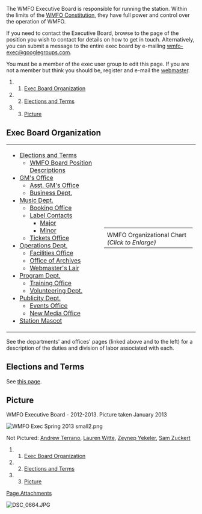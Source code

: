 The WMFO Executive Board is responsible for running the station. Within the limits of the [WMFO Constitution](https://wiki.wmfo.org/General_Info/Constitution "General Info/Constitution"), they have full power and control over the operation of WMFO.

If you need to contact the Executive Board, browse to the page of the position you wish to contact for details on how to get in touch. Alternatively, you can submit a message to the entire exec board by e-mailing [wmfo-exec@googlegroups.com](mailto:wmfo-exec@googlegroups.com "mailto:wmfo-exec@googlegroups.com").

You must be a member of the exec user group to edit this page. If you are not a member but think you should be, register and e-mail the [webmaster](https://wiki.wmfo.org/Executive_Board/Operations_Dept./WebMaster's_Lair "Executive Board/Operations Dept./WebMaster's Lair").

1.  1. [Exec Board Organization](https://wiki.wmfo.org/About_WMFO/Executive_Board#Exec_Board_Organization)
2.  2. [Elections and Terms](https://wiki.wmfo.org/About_WMFO/Executive_Board#Elections_and_Terms)
3.  3. [Picture](https://wiki.wmfo.org/About_WMFO/Executive_Board#Picture)

Exec Board Organization
-----------------------

<table>
<col width="50%" />
<col width="50%" />
<tbody>
<tr class="odd">
<td align="left"><ul>
<li><a href="https://wiki.wmfo.org/About_WMFO/Executive_Board/Elections_and_Terms" title="About_WMFO/Executive_Board/Elections_and_Terms">Elections and Terms</a>
<ul>
<li><a href="https://wiki.wmfo.org/About_WMFO/Executive_Board/Elections_and_Terms/WMFO_Board_Position_Descriptions" title="About_WMFO/Executive_Board/Elections_and_Terms/WMFO_Board_Position_Descriptions">WMFO Board Position Descriptions</a></li>
</ul></li>
<li><a href="https://wiki.wmfo.org/About_WMFO/Executive_Board/GM&#39;s_Office" title="About_WMFO/Executive_Board/GM&#39;s_Office">GM's Office</a>
<ul>
<li><a href="https://wiki.wmfo.org/About_WMFO/Executive_Board/GM&#39;s_Office/Asst._GM&#39;s_Office" title="About_WMFO/Executive_Board/GM&#39;s_Office/Asst._GM&#39;s_Office">Asst. GM's Office</a></li>
<li><a href="https://wiki.wmfo.org/About_WMFO/Executive_Board/GM&#39;s_Office/Business_Dept." title="About_WMFO/Executive_Board/GM&#39;s_Office/Business_Dept.">Business Dept.</a></li>
</ul></li>
<li><a href="https://wiki.wmfo.org/About_WMFO/Executive_Board/Music_Dept." title="About_WMFO/Executive_Board/Music_Dept.">Music Dept.</a>
<ul>
<li><a href="https://wiki.wmfo.org/About_WMFO/Executive_Board/Music_Dept./Booking_Office" title="About_WMFO/Executive_Board/Music_Dept./Booking_Office">Booking Office</a></li>
<li><a href="https://wiki.wmfo.org/About_WMFO/Executive_Board/Music_Dept./Label_Contacts" title="About_WMFO/Executive_Board/Music_Dept./Label_Contacts">Label Contacts</a>
<ul>
<li><a href="https://wiki.wmfo.org/About_WMFO/Executive_Board/Music_Dept./Label_Contacts/Major" title="About_WMFO/Executive_Board/Music_Dept./Label_Contacts/Major">Major</a></li>
<li><a href="https://wiki.wmfo.org/About_WMFO/Executive_Board/Music_Dept./Label_Contacts/Minor" title="About_WMFO/Executive_Board/Music_Dept./Label_Contacts/Minor">Minor</a></li>
</ul></li>
<li><a href="https://wiki.wmfo.org/About_WMFO/Executive_Board/Music_Dept./Tickets_Office" title="About_WMFO/Executive_Board/Music_Dept./Tickets_Office">Tickets Office</a></li>
</ul></li>
<li><a href="https://wiki.wmfo.org/About_WMFO/Executive_Board/Operations_Dept." title="About_WMFO/Executive_Board/Operations_Dept.">Operations Dept.</a>
<ul>
<li><a href="https://wiki.wmfo.org/About_WMFO/Executive_Board/Operations_Dept./Facilities_Office" title="About_WMFO/Executive_Board/Operations_Dept./Facilities_Office">Facilities Office</a></li>
<li><a href="https://wiki.wmfo.org/About_WMFO/Executive_Board/Operations_Dept./Office_of_Archives" title="About_WMFO/Executive_Board/Operations_Dept./Office_of_Archives">Office of Archives</a></li>
<li><a href="https://wiki.wmfo.org/About_WMFO/Executive_Board/Operations_Dept./WebMaster&#39;s_Lair" title="About_WMFO/Executive_Board/Operations_Dept./WebMaster&#39;s_Lair">Webmaster's Lair</a></li>
</ul></li>
<li><a href="https://wiki.wmfo.org/About_WMFO/Executive_Board/Program_Dept." title="About_WMFO/Executive_Board/Program_Dept.">Program Dept.</a>
<ul>
<li><a href="https://wiki.wmfo.org/About_WMFO/Executive_Board/Program_Dept./Training_Office" title="About_WMFO/Executive_Board/Program_Dept./Training_Office">Training Office</a></li>
<li><a href="https://wiki.wmfo.org/About_WMFO/Executive_Board/Program_Dept./Volunteering_Dept." title="About_WMFO/Executive_Board/Program_Dept./Volunteering_Dept.">Volunteering Dept.</a></li>
</ul></li>
<li><a href="https://wiki.wmfo.org/About_WMFO/Executive_Board/Publicity_Dept." title="About_WMFO/Executive_Board/Publicity_Dept.">Publicity Dept.</a>
<ul>
<li><a href="https://wiki.wmfo.org/About_WMFO/Executive_Board/Publicity_Dept./Events_Office" title="About_WMFO/Executive_Board/Publicity_Dept./Events_Office">Events Office</a></li>
<li><a href="https://wiki.wmfo.org/About_WMFO/Executive_Board/Publicity_Dept./New_Media_Office" title="About_WMFO/Executive_Board/Publicity_Dept./New_Media_Office">New Media Office</a></li>
</ul></li>
<li><a href="https://wiki.wmfo.org/About_WMFO/Executive_Board/Station_Mascot" title="About_WMFO/Executive_Board/Station_Mascot">Station Mascot</a></li>
</ul></td>
<td align="left"><table>
<tbody>
<tr class="odd">
<td align="left"><a href="https://wiki.wmfo.org/@api/deki/files/71/=WMFOOrgChart.png" title="WMFOOrgChart.png"><embed src="https://wiki.wmfo.org/@api/deki/files/71/=WMFOOrgChart.png?size=webview" /></a></td>
</tr>
<tr class="even">
<td align="left">WMFO Organizational Chart <em>(Click to Enlarge)</em></td>
</tr>
</tbody>
</table></td>
</tr>
</tbody>
</table>

 See the departments' and offices' pages (linked above and to the left) for a description of the duties and division of labor associated with each.

Elections and Terms
-------------------

See [this page](https://wiki.wmfo.org/Executive_Board/Elections_and_Terms "Elections and Terms").

Picture
-------

WMFO Executive Board - 2012-2013. Picture taken January 2013

![WMFO Exec Spring 2013 small2.png](https://wiki.wmfo.org/@api/deki/files/476/=WMFO_Exec_Spring_2013_small2.png)

Not Pictured: [Andrew Terrano](https://wiki.wmfo.org/Executive_Board/Publicity_Dept./Tickets_Office "Tickets Office"), [Lauren Witte](https://wiki.wmfo.org/Executive_Board/Programming_Dept./Booking_Office "Booking Office"), [Zeynep Yekeler](https://wiki.wmfo.org/Executive_Board/Publicity_Dept. "Publicity Dept."), [Sam Zuckert](https://wiki.wmfo.org/Executive_Board/Programming_Dept./Events_Office "Events Office")

1.  1. [Exec Board Organization](#Exec_Board_Organization)
2.  2. [Elections and Terms](#Elections_and_Terms)
3.  3. [Picture](#Picture)

[Page Attachments](https://wiki-files.wmfo.org/About_WMFO/Executive_Board)

![DSC_0664.JPG](https://wiki-files.wmfo.org/About_WMFO/Executive_Board/DSC_0664.JPG)
